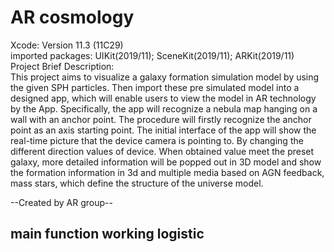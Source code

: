 # AR cosmology
Xcode: Version 11.3 (11C29)  
imported packages: UIKit(2019/11); SceneKit(2019/11); ARKit(2019/11)  
Project Brief Description:  
This project aims to visualize a galaxy formation simulation model by using the given SPH particles. Then import these pre simulated model into a designed app, which will enable users to view the model in AR technology by the App. Specifically, the app will recognize a nebula map hanging on a wall with an anchor point. The procedure will firstly recognize the anchor point as an axis starting point. The initial interface of the app will show the real-time picture that the device camera is pointing to. By changing the different direction values of device. When obtained value meet the preset galaxy, more detailed information will be popped out in 3D model and show the formation information in 3d and multiple media based on AGN feedback, mass stars, which define the structure of the universe model.  

--Created by AR group-- 
## main function working logistic

##
